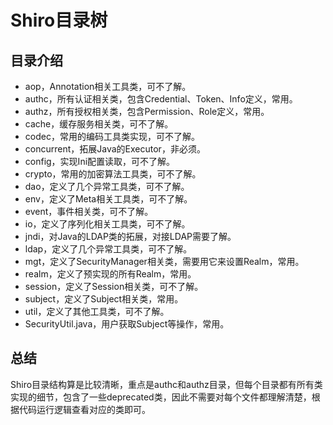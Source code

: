 # Shiro目录树

## 目录介绍

* aop，Annotation相关工具类，可不了解。
* authc，所有认证相关类，包含Credential、Token、Info定义，常用。
* authz，所有授权相关类，包含Permission、Role定义，常用。
* cache，缓存服务相关类，可不了解。
* codec，常用的编码工具类实现，可不了解。
* concurrent，拓展Java的Executor，非必须。
* config，实现Ini配置读取，可不了解。
* crypto，常用的加密算法工具类，可不了解。
* dao，定义了几个异常工具类，可不了解。
* env，定义了Meta相关工具类，可不了解。
* event，事件相关类，可不了解。
* io，定义了序列化相关工具类，可不了解。
* jndi，对Java的LDAP类的拓展，对接LDAP需要了解。
* ldap，定义了几个异常工具类，可不了解。
* mgt，定义了SecurityManager相关类，需要用它来设置Realm，常用。
* realm，定义了预实现的所有Realm，常用。
* session，定义了Session相关类，可不了解。
* subject，定义了Subject相关类，常用。
* util，定义了其他工具类，可不了解。
* SecurityUtil.java，用户获取Subject等操作，常用。

## 总结

Shiro目录结构算是比较清晰，重点是authc和authz目录，但每个目录都有所有类实现的细节，包含了一些deprecated类，因此不需要对每个文件都理解清楚，根据代码运行逻辑查看对应的类即可。
